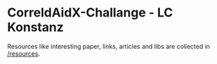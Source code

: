 # CorreldAidX-Challange - LC Konstanz

Resources like interesting paper, links, articles and libs are collected in [/resources](/resources).

